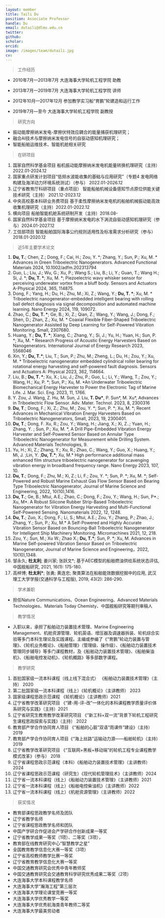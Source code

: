 ```yaml
---
layout: member
title: Taili Du
position: Associate Professor
handle: Du
email: dutaili@dlmu.edu.cn
twitter: 
github: 
scholar:
orcid: 
image: /images/team/dutaili.jpg
cv: 
---
```


> 工作经历

- 2010年7月—2013年7月 大连海事大学轮机工程学院 助教

- 2013年7月—2019年7月 大连海事大学轮机工程学院 讲师

- 2012年10月—2017年12月 参加教学实习船“育鹏”轮建造和运行工作

- 2019年7月—至今 大连海事大学轮机工程学院 副教授

> 研究方向

- 振动能摩擦纳米发电-摩擦伏特效应耦合的能量捕获机理研究；
- 融合AI技术与摩擦纳米发电信号的自驱动感知机理研究；
- 智能船舶运维技术、智能机舱相关研究


> 在研项目

1.	国家自然科学基金项目 船机振动能摩擦纳米发电机能量转换机理研究（主持）2022.01-2024.12
2.	国家重点研发计划项目“低频水波能收集的基础与应用研究”（专题4 发电网络构建及海洋动力环境系统测试）（参与） 2022.01-2026.12 
3.	辽宁省教育厅科研项目（重点项目） 智能船舶机械设备感知节点原位供能关键技术研究（主持） 2021.12-2023.12
4.	中央高校基本科研业务费项目 基于柔性摩擦纳米发电机的船舶机械振动能高效收集机理研究（主持）2022.01-2022.12
5.	横向项目 船舶智能机舱系统研制开发（主持）2018.08-
6.	国家自然科学基金项目 基于摩擦纳米发电的水下涡流自驱动感知机理研究（参与）2024.01-2027.12
7.	工信部项目 智能船舶国际海事公约规则适用性及标准需求分析研究（参与）2018.01-2020.12


> 近5年主要学术论文

1.	**Du, T.**; Chen, Z.; Dong, F.; Cai, H.; Zou, Y. *; Zhang, Y.; Sun, P.; Xu, M. * Advances in Green Triboelectric Nanogenerators. Advanced Functional Materials 2024, 10.1002/adfm.202313794
2.	Guo, L.; Liu, J.; Wu, G.; Xu, P.; Wang S.; Liu, B.; Li, Y.; Guan, T.; Wang H.; Si, J. *; __Du, T. *__; Xu, M. *; Piezoelectric wavy whisker sensor for perceiving underwater vortex from a bluff body. Sensors and Actuators A-Physical 2024, 365, 114875.
3.	Dong, F.; Yang, H.; Du, H.; Zhu, M.; Xi, Z.; Wang, Y.; **Du, T. \***; Xu, M. * Triboelectric nanogenerator-embedded intelligent bearing with rolling ball defect diagnosis via signal decomposition and automated machine learning. Nano Energy 2024, 119, 109072.
4.	Zhao, C.; **Du, T. \***; Ge, B.; Xi, Z.; Qian, Z.; Wang, Y.; Wang, J.; Dong, F.; Shen, D.; Zhan, Z.; Xu, M. * Coaxial Flexible Fiber-Shaped Triboelectric Nanogenerator Assisted by Deep Learning for Self-Powered Vibration Monitoring. Small, 2307680.
5.	Huang, Y.; **Du, T. \***; Xiang, C.; Zhang, Y.; Si, J.; Yu, H.; Yuan, H.; Sun, P. *; Xu, M. * Research Progress of Acoustic Energy Harvesters Based on Nanogenerators. International Journal of Energy Research 2023, 5568046
6.	Xin, Y.; **Du, T.\***; Liu, T.; Sun, P.; Zhu, M.; Zheng, L.; Du, H.; Zou, Y.; Xu, M. * Triboelectric nanogenerator embedded cylindrical roller bearing for rotational energy harvesting and self-powered fault diagnosis. Sensors and Actuators A: Physical 2023, 362, 114664.
7.	Liu, B.; **Du, T. \***; Xu, X.; Liu, J.; Zhu, P.; Guo, L.; Li, Y.; Wang, T.; Zou, Y.; Wang, H.; Xu, P. *; Sun, P.; Xu, M. *An Underwater Triboelectric Biomechanical Energy Harvester to Power the Electronic Tag of Marine Life. J. Mar. Sci. Eng. 2023, 11, 1766.
8.	Y. Zou, J. Wang, Z. Hu, M. Sun, J. Liu, **T. Du\***, P. Sun*, M. Xu*, Advances in Triboelectric Flow Sensor. Adv. Mater. Technol. 2023, 8, 2300316
9.	**Du, T**.; Dong, F.; Xi, Z.; Zhu, M.; Zou, Y. *; Sun, P. *; Xu, M. *; Recent Advances in Mechanical Vibration Energy Harvesters Based on Triboelectric Nanogenerators, Small, 2023, 19, 2300401. 
10.	**Du, T**.; Dong, F. Xu, R.; Zou, Y.; Wang, H.; Jiang, X.; Xi, Z..; Yuan, H.; Zhang, Y. ; Sun, P.; Xu, M. *, A Drill Pipe-Embedded Vibration Energy Harvester and Self-Powered Sensor Based on Annular Type Triboelectric Nanogenerator for Measurement while Drilling System. Advanced Materials Technologies, 9.
11.	Yu, H.; Xi, Z.; Zhang, Y.; Xu, R.; Zhao, C.; Wang, Y.; Guo, X.; Huang, Y.; Mi, J. ;Lin, Y. ;**Du, T.\***; Xu, M.* High performance additional mass enhanced film structure triboelectric nanogenerator for scavenging vibration energy in broadband frequency range. Nano Energy 2023, 107, 10.
12.	**Du, T.**; Dong, F.; Zhu, M.; Xi, Z.; Li, F.; Zou, Y. *; Sun, P. *; Xu, M. *; Self-Powered and Robust Marine Exhaust Gas Flow Sensor Based on Bearing Type Triboelectric Nanogenerator, Journal of Marine Science and Engineering, 2022, 10(10),1416.
13.	**Du, T.**; Ge, B.; Mtui, A.E.; Zhao, C.; Dong, F.; Zou, Y.; Wang, H.; Sun, P*.; Xu, M*. A Robust Silicone Rubber Strip-Based Triboelectric Nanogenerator for Vibration Energy Harvesting and Multi-Functional Self-Powered Sensing. Nanomaterials 2022, 12, 1248.
14.	**Du, T.**; Zuo, X.; Dong, F.; Li, S.; Mtui, A.E.; Zou, Y.; Zhang, P.; Zhao, J.; Zhang, Y.; Sun, P.; Xu, M.* A Self-Powered and Highly Accurate Vibration Sensor Based on Bouncing-Ball Triboelectric Nanogenerator for Intelligent Ship Machinery Monitoring. Micromachines 2021, 12, 218.
15.	Zou, Y.; Sun, M.; Xu W.; Zhao X.; **Du, T.\***; Sun, P. *; Xu, M. Advances in Marine Self-powered Vibration Sensor Based on Triboelectric Nanogenerator, Journal of Marine Science and Engineering，2022, 10(10),1348.
16.	邹永久; **杜太利**; 姜兴家; 张跃文*; 基于AEC模型的船舶燃油供给系统状态评估,中国舰船研究, 2021, 16(1): 175-180.
17.	高梓博; **杜太利\***; 张勇; 黄连忠; 聚类算法在船舶能效数据挖掘中的应用, 武汉理工大学学报(交通科学与工程版), 2019, 43(2): 286-290.

> 学术兼职

- 担任Nature Communications、Ocean Engineering、Advanced Materials Technologies、Materials Today Chemisty、中国舰船研究等期刊审稿人

> 教学情况

- 入职以来，承担了船舶动力装置技术管理、Marine Engineering Management、机舱资源管理、轮机英语、增压器及调速器拆装、轮机综合实验等多门本科生理论及实践课程。主编或参编了《“育鹏”轮动力装置与管理》、《轮机业务概论》、《船舶管理》（管理级、操作级）、《船舶动力装置技术管理同步辅导》等多门课程教材，及《船舶动力装置技术管理》、《船舶柴油机》、《船舶电控发动机》、《轮机概路》等多部数字课程。

> 教学研究

1.	首批国家级一流本科课程（线上线下混合式） 《船舶动力装置技术管理》（主持） 2020
2.	第二批国家级一流本科课程（线上）《轮机概论》（主讲教师） 2023
3.	国家级课程思政示范课程 《轮机概论》（主讲教师）2021
4.	辽宁省教学改革研究项目 《“建-用-评-改”一体化的本科课程教学质量评价体系研究与实践》（主持）2021
5.	辽宁省研究生教育教学改革研究项目 《“新工科+双一流”背景下轮机工程研究生课程思政探索与实践》（主持） 2022
6.	教育部产学合作协同育人项目 《“船舶的心脏”双语“雨课件”建设》（主持）2019
7.	教育部产学合作协同育人项目《“海上丝路”运输动力源——船舶轮机》（主持）2019
8.	辽宁省教学改革研究项目 《“互联网+黑板+移动端”的轮机工程专业课程教学模式改革》（参与） 2018
9.	辽宁省课程思政示范课程（本科）《船舶动力装置技术管理》（主讲教师）2024
10.	辽宁省课程思政示范课程（研究生）《现代轮机管理技术》（主讲教师）2024
11.	辽宁省一流本科课程（线上）《船舶动力装置技术管理》（主讲教师）2021
12.	辽宁省一流本科课程（线上）《船舶电控柴油机》（主讲教师）2022
13.	辽宁省一流本科课程（线上）《机舱资源管理》（主讲教师）2022


> 获奖情况

- 教育部课程思政教学名师及团队
- 辽宁省教学名师
- 辽宁省课程思政教学名师和团队
- 中国产学研合作促进会产学研合作创新成果一等奖
- 辽宁省教学成果一等奖（1项）、二等奖（3项），
- 教育部在线教育研究中心“智慧教学之星”
- 全国教育教学信息化大赛一等奖（3项）
- 辽宁省高校教师教学比赛一等奖
- 辽宁省教育教学信息化大赛一等奖
- 中国交通教育研究会优秀中青年教师奖
- 中国交通教育研究会交通教育科学研究优秀成果二等奖（2项）
- 大连海事大学本科课程教学名师
- 大连海事大学“瀚海工程”第三层次
- 大连海事大学理论课堂竞赛一等奖
- 大连海事大学优秀教学一等奖
- 大连海事大学优秀航海类青年教师二等奖
- 大连海事大学最美劳动者
